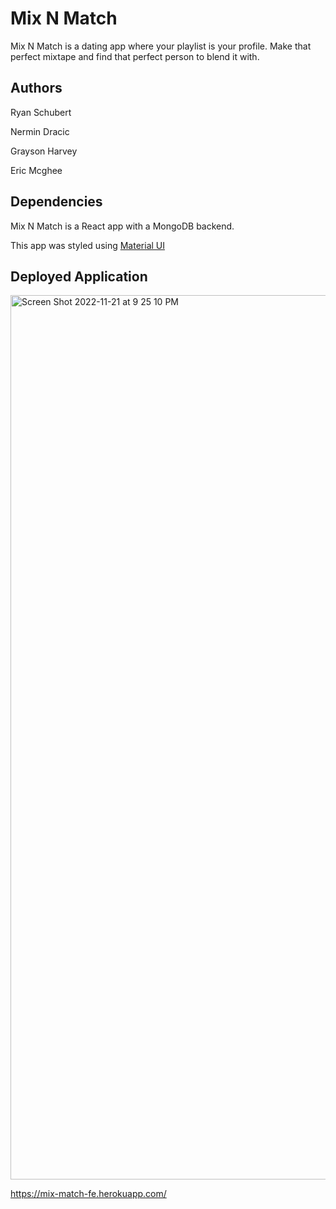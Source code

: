 # Mix N Match

Mix N Match is a dating app where your playlist is your profile. Make that perfect mixtape and find that perfect person to blend it with.

## Authors

Ryan Schubert

Nermin Dracic

Grayson Harvey

Eric Mcghee


## Dependencies

Mix N Match is a React app with a MongoDB backend.

This app was styled using [Material UI](https://mui.com/)

## Deployed Application

<img width="1415" alt="Screen Shot 2022-11-21 at 9 25 10 PM" src="https://user-images.githubusercontent.com/31641912/203219011-53dd185c-be4e-4ab2-8b2f-b7c00682b7e8.png">


https://mix-match-fe.herokuapp.com/

